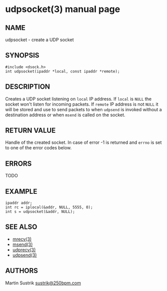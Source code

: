 # udpsocket(3) manual page

## NAME

udpsocket - create a UDP socket

## SYNOPSIS

```
#include <dsock.h>
int udpsocket(ipaddr *local, const ipaddr *remote);
```

## DESCRIPTION

Creates a UDP socket listening on `local` IP address. If `local` is `NULL` the socket won't listen for incoming packets. If `remote` IP address is not `NULL` it will be stored and use to send packets to when `udpsend` is invoked without a destination address or when `msend` is called on the socket.

## RETURN VALUE

Handle of the created socket. In case of error -1 is returned and `errno` is set to one of the error codes below.

## ERRORS

TODO

## EXAMPLE

```
ipaddr addr;
int rc = iplocal(&addr, NULL, 5555, 0);
int s = udpsocket(&addr, NULL);
```

## SEE ALSO

* [mrecv(3)](mrecv.html)
* [msend(3)](msend.html)
* [udprecv(3)](udprecv.html)
* [udpsend(3)](udpsend.html)

## AUTHORS

Martin Sustrik <sustrik@250bpm.com>

